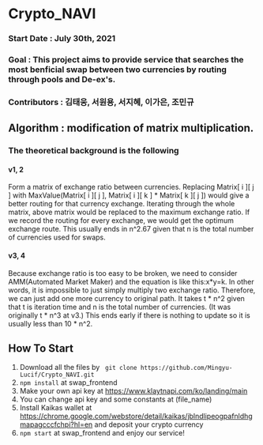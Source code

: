 # Crypto_NAVI

### Start Date : July 30th, 2021
### Goal       : This project aims to provide service that searches the most benficial swap between two currencies by routing through pools and De-ex's.
### Contributors : 김태웅, 서원용, 서지혜, 이가은, 조민규



## Algorithm : modification of matrix multiplication.
### The theoretical background is the following

#### v1, 2 ####
Form a matrix of exchange ratio between currencies.
Replacing Matrix[ i ][ j ] with MaxValue(Matrix[ i ][ j ], Matrix[ i ][ k ] * Matrix[ k ][ j ]) would give a better routing for that currency exchange.
Iterating through the whole matrix, above matrix would be replaced to the maximum exchange ratio. 
If we record the routing for every exchange, we would get the optimum exchange route.
This usually ends in n^2.67 given that n is the total number of currencies used for swaps.

#### v3, 4 ####
Because exchange ratio is too easy to be broken, we need to consider AMM(Automated Market Maker) and the equation is like this:x*y=k.
In other words, it is impossible to just simply multiply two exchange ratio.
Therefore, we can just add one more currency to original path.
It takes t * n^2 given that t is iteration time and n is the total number of currencies.
(It was originally t * n^3 at v3.)
This ends early if there is nothing to update so it is usually less than 10 * n^2.

## How To Start ##
1. Download all the files by ``` git clone https://github.com/Mingyu-Lucif/Crypto_NAVI.git```
2. ``` npm install ``` at swap_frontend
3. Make your own api key at https://www.klaytnapi.com/ko/landing/main
4. You can change api key and some constants at (file_name)
5. Install Kaikas wallet at https://chrome.google.com/webstore/detail/kaikas/jblndlipeogpafnldhgmapagcccfchpi?hl=en and deposit your crypto currency
6. ``` npm start ``` at swap_frontend and enjoy our service!
